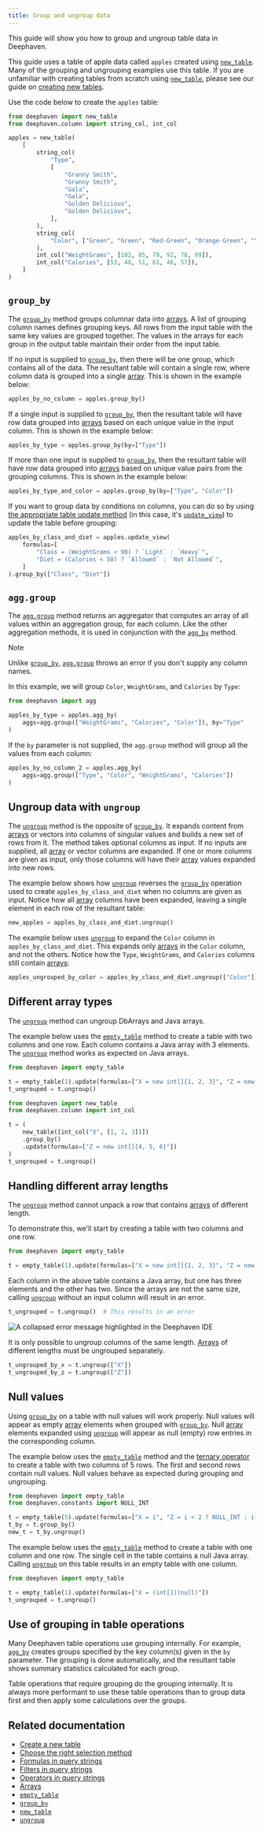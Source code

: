 ```yaml
---
title: Group and ungroup data
---
```


This guide will show you how to group and ungroup table data in Deephaven.

This guide uses a table of apple data called `apples` created using [`new_table`](../reference/table-operations/create/newTable.md). Many of the grouping and ungrouping examples use this table. If you are unfamiliar with creating tables from scratch using [`new_table`](../reference/table-operations/create/newTable.md), please see our guide on [creating new tables](./new-and-empty-table.md#new_table).

Use the code below to create the `apples` table:

```python test-set=1
from deephaven import new_table
from deephaven.column import string_col, int_col

apples = new_table(
    [
        string_col(
            "Type",
            [
                "Granny Smith",
                "Granny Smith",
                "Gala",
                "Gala",
                "Golden Delicious",
                "Golden Delicious",
            ],
        ),
        string_col(
            "Color", ["Green", "Green", "Red-Green", "Orange-Green", "Yellow", "Yellow"]
        ),
        int_col("WeightGrams", [102, 85, 79, 92, 78, 99]),
        int_col("Calories", [53, 48, 51, 61, 46, 57]),
    ]
)
```

## `group_by`

The [`group_by`](../reference/table-operations/group-and-aggregate/groupBy.md) method groups columnar data into [arrays](../reference/query-language/types/arrays.md). A list of grouping column names defines grouping keys. All rows from the input table with the same key values are grouped together. The values in the arrays for each group in the output table maintain their order from the input table.

If no input is supplied to [`group_by`](../reference/table-operations/group-and-aggregate/groupBy.md), then there will be one group, which contains all of the data. The resultant table will contain a single row, where column data is grouped into a single [array](../reference/query-language/types/arrays.md). This is shown in the example below:

```python test-set=1
apples_by_no_column = apples.group_by()
```

If a single input is supplied to [`group_by`](../reference/table-operations/group-and-aggregate/groupBy.md), then the resultant table will have row data grouped into [arrays](../reference/query-language/types/arrays.md) based on each unique value in the input column. This is shown in the example below:

```python test-set=1
apples_by_type = apples.group_by(by=["Type"])
```

If more than one input is supplied to [`group_by`](../reference/table-operations/group-and-aggregate/groupBy.md), then the resultant table will have row data grouped into [arrays](../reference/query-language/types/arrays.md) based on unique value pairs from the grouping columns. This is shown in the example below:

```python test-set=1
apples_by_type_and_color = apples.group_by(by=["Type", "Color"])
```

If you want to group data by conditions on columns, you can do so by using [the appropriate table update method](../how-to-guides/use-select-view-update.md#choose-the-right-column-selection-method) (in this case, it's [`update_view`](../reference/table-operations/select/update-view.md)) to update the table before grouping:

```python test-set=1
apples_by_class_and_diet = apples.update_view(
    formulas=[
        "Class = (WeightGrams < 90) ? `Light` : `Heavy`",
        "Diet = (Calories < 50) ? `Allowed` : `Not Allowed`",
    ]
).group_by(["Class", "Diet"])
```

## `agg.group`

The [`agg.group`](../reference/table-operations/group-and-aggregate/AggGroup.md) method returns an aggregator that computes an array of all values within an aggregation group, for each column. Like the other aggregation methods, it is used in conjunction with the [`agg_by`](../reference/table-operations/group-and-aggregate/aggBy.md) method.

> [!NOTE]
> Unlike [`group_by`](../reference/table-operations/group-and-aggregate/groupBy.md), [`agg.group`](../reference/table-operations/group-and-aggregate/AggGroup.md) throws an error if you don't supply any column names.

In this example, we will group `Color`, `WeightGrams`, and `Calories` by `Type`:

```python test-set=1 order=apples_by_type
from deephaven import agg

apples_by_type = apples.agg_by(
    aggs=agg.group(["WeightGrams", "Calories", "Color"]), by="Type"
)
```

If the `by` parameter is not supplied, the `agg.group` method will group all the values from each column:

```python test-set=1 order=apples_by_no_column_2
apples_by_no_column_2 = apples.agg_by(
    aggs=agg.group(["Type", "Color", "WeightGrams", "Calories"])
)
```

## Ungroup data with `ungroup`

The [`ungroup`](../reference/table-operations/group-and-aggregate/ungroup.md) method is the opposite of [`group_by`](../reference/table-operations/group-and-aggregate/groupBy.md). It expands content from [arrays](../reference/query-language/types/arrays.md) or vectors into columns of singular values and builds a new set of rows from it. The method takes optional columns as input. If no inputs are supplied, all [array](../reference/query-language/types/arrays.md) or vector columns are expanded. If one or more columns are given as input, only those columns will have their [array](../reference/query-language/types/arrays.md) values expanded into new rows.

The example below shows how [`ungroup`](../reference/table-operations/group-and-aggregate/ungroup.md) reverses the [`group_by`](../reference/table-operations/group-and-aggregate/groupBy.md) operation used to create `apples_by_class_and_diet` when no columns are given as input. Notice how all [array](../reference/query-language/types/arrays.md) columns have been expanded, leaving a single element in each row of the resultant table:

```python test-set=1
new_apples = apples_by_class_and_diet.ungroup()
```

The example below uses [`ungroup`](../reference/table-operations/group-and-aggregate/ungroup.md) to expand the `Color` column in `apples_by_class_and_diet`. This expands only [arrays](../reference/query-language/types/arrays.md) in the `Color` column, and not the others. Notice how the `Type`, `WeightGrams`, and `Calories` columns still contain [arrays](../reference/query-language/types/arrays.md):

```python test-set=1
apples_ungrouped_by_color = apples_by_class_and_diet.ungroup(["Color"])
```

## Different array types

The [`ungroup`](../reference/table-operations/group-and-aggregate/ungroup.md) method can ungroup DbArrays and Java arrays.

The example below uses the [`empty_table`](../reference/table-operations/create/emptyTable.md) method to create a table with two columns and one row. Each column contains a Java array with 3 elements. The [`ungroup`](../reference/table-operations/group-and-aggregate/ungroup.md) method works as expected on Java arrays.

```python order=t,t_ungrouped
from deephaven import empty_table

t = empty_table(1).update(formulas=["X = new int[]{1, 2, 3}", "Z = new int[]{4, 5, 6}"])
t_ungrouped = t.ungroup()
```

```python order=t,t_ungrouped
from deephaven import new_table
from deephaven.column import int_col

t = (
    new_table([int_col("X", [1, 2, 3])])
    .group_by()
    .update(formulas=["Z = new int[]{4, 5, 6}"])
)
t_ungrouped = t.ungroup()
```

## Handling different array lengths

The [`ungroup`](../reference/table-operations/group-and-aggregate/ungroup.md) method cannot unpack a row that contains [arrays](../reference/query-language/types/arrays.md) of different length.

To demonstrate this, we'll start by creating a table with two columns and one row.

```python test-set=2 order=t
from deephaven import empty_table

t = empty_table(1).update(formulas=["X = new int[]{1, 2, 3}", "Z = new int[]{4, 5}"])
```

Each column in the above table contains a Java array, but one has three elements and the other has two. Since the arrays are not the same size, calling [`ungroup`](../reference/table-operations/group-and-aggregate/ungroup.md) without an input column will result in an error.

```python test-set=2 should-fail
t_ungrouped = t.ungroup()  # This results in an error
```

![A collapsed error message highlighted in the Deephaven IDE](../assets/how-to/t_ungrouped_Error.png)

It is only possible to ungroup columns of the same length. [Arrays](../reference/query-language/types/arrays.md) of different lengths must be ungrouped separately.

```python test-set=2 order=t_ungrouped_by_x,t_ungrouped_by_z
t_ungrouped_by_x = t.ungroup(["X"])
t_ungrouped_by_z = t.ungroup(["Z"])
```

## Null values

Using [`group_by`](../reference/table-operations/group-and-aggregate/groupBy.md) on a table with null values will work properly. Null values will appear as empty [array](../reference/query-language/types/arrays.md) elements when grouped with [`group_by`](../reference/table-operations/group-and-aggregate/groupBy.md). Null [array](../reference/query-language/types/arrays.md) elements expanded using [`ungroup`](../reference/table-operations/group-and-aggregate/ungroup.md) will appear as null (empty) row entries in the corresponding column.

The example below uses the [`empty_table`](../reference/table-operations/create/emptyTable.md) method and the [ternary operator](./ternary-if-how-to.md) to create a table with two columns of 5 rows. The first and second rows contain null values. Null values behave as expected during grouping and ungrouping.

```python order=t,t_by,new_t
from deephaven import empty_table
from deephaven.constants import NULL_INT

t = empty_table(5).update(formulas=["X = i", "Z = i < 2 ? NULL_INT : i-2"])
t_by = t.group_by()
new_t = t_by.ungroup()
```

The example below uses the [`empty_table`](../reference/table-operations/create/emptyTable.md) method to create a table with one column and one row. The single cell in the table contains a null Java array. Calling [`ungroup`](../reference/table-operations/group-and-aggregate/ungroup.md) on this table results in an empty table with one column.

```python order=t,t_ungrouped
from deephaven import empty_table

t = empty_table(1).update(formulas=["X = (int[])(null)"])
t_ungrouped = t.ungroup()
```

## Use of grouping in table operations

Many Deephaven table operations use grouping internally. For example, [`agg_by`](../reference/table-operations/group-and-aggregate/aggBy.md) creates groups specified by the key column(s) given in the `by` parameter. The grouping is done automatically, and the resultant table shows summary statistics calculated for each group.

Table operations that require grouping do the grouping internally. It is always more performant to use these table operations than to group data first and then apply some calculations over the groups.

## Related documentation

- [Create a new table](./new-and-empty-table.md#new_table)
- [Choose the right selection method](./use-select-view-update.md#choose-the-right-column-selection-method)
- [Formulas in query strings](./formulas.md)
- [Filters in query strings](./filters.md)
- [Operators in query strings](./operators.md)
- [Arrays](../reference/query-language/types/arrays.md)
- [`empty_table`](../reference/table-operations/create/emptyTable.md)
- [`group_by`](../reference/table-operations/group-and-aggregate/groupBy.md)
- [`new_table`](../reference/table-operations/create/newTable.md)
- [`ungroup`](../reference/table-operations/group-and-aggregate/ungroup.md)
